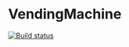 # VendingMachine

[![Build status](https://ci.appveyor.com/api/projects/status/1557l6gwa2rpuvay?svg=true)](https://ci.appveyor.com/project/DrunkyBard/vendingmachine)
